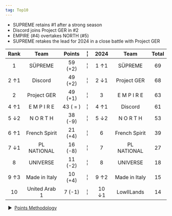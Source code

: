 ```yaml
---
tag: Top10
---
```


- SUPREME retains #1 after a strong season
- Discord joins Project GER in #2
- EMPIRE (#4) overtakes NORTH (#5)
- SUPREME retakes the lead for 2024 in a close battle with Project GER

Rank | Team | Points |  ╎  | 2024 | Team | Total  
:--: | :--: | :--: | :--: | :--: | :--: | :--:  
1 | SÜPREME | 59 (+2) |  ╎  | 1  ↑1 | SÜPREME | 69  
2 ↑1 | Discord | 49 (+2) |  ╎  | 2  ↓1 | Project GER | 68  
2 | Project GER | 49 (+1) |  ╎  | 3 | E M P I R E | 63  
4 ↑1 | E M P I R E | 43 ( = ) |  ╎  | 4  ↑1 | Discord | 61  
5 ↓2 | N O R T H | 38 (-9) |  ╎  | 5  ↓2 | N O R T H | 53  
6 ↑1 | French Spirit | 21 (+4) |  ╎  | 6 | French Spirit | 39  
7 ↓1 | PL NATIONAL | 16 (-8) |  ╎  | 7 | PL NATIONAL | 27  
8 | UNIVERSE | 11 (-2) |  ╎  | 8 | UNIVERSE | 18  
9 ↑3 | Made in Italy | 10 (+4) |  ╎  | 9  ↑2 | Made in Italy | 15  
10 | United Arab 1 | 7 (-1) |  ╎  | 10  ↓1 | LowIILands | 14  

&nbsp; ▶︎ &nbsp;[Points Methodology](/points/)
